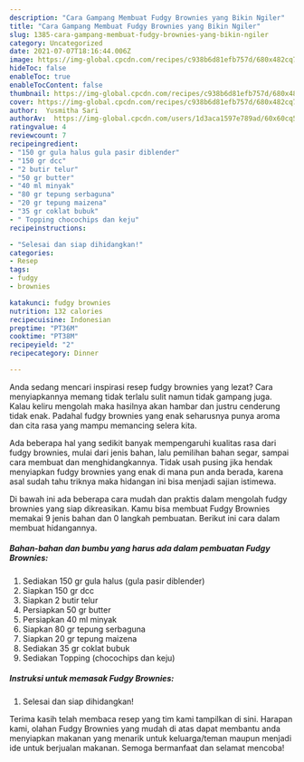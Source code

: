 ```yaml
---
description: "Cara Gampang Membuat Fudgy Brownies yang Bikin Ngiler"
title: "Cara Gampang Membuat Fudgy Brownies yang Bikin Ngiler"
slug: 1385-cara-gampang-membuat-fudgy-brownies-yang-bikin-ngiler
category: Uncategorized
date: 2021-07-07T18:16:44.006Z
image: https://img-global.cpcdn.com/recipes/c938b6d81efb757d/680x482cq70/fudgy-brownies-foto-resep-utama.jpg
hideToc: false
enableToc: true
enableTocContent: false
thumbnail: https://img-global.cpcdn.com/recipes/c938b6d81efb757d/680x482cq70/fudgy-brownies-foto-resep-utama.jpg
cover: https://img-global.cpcdn.com/recipes/c938b6d81efb757d/680x482cq70/fudgy-brownies-foto-resep-utama.jpg
author:  Yusmitha Sari
authorAv:  https://img-global.cpcdn.com/users/1d3aca1597e789ad/60x60cq50/avatar.jpg
ratingvalue: 4
reviewcount: 7
recipeingredient:
- "150 gr gula halus gula pasir diblender"
- "150 gr dcc"
- "2 butir telur"
- "50 gr butter"
- "40 ml minyak"
- "80 gr tepung serbaguna"
- "20 gr tepung maizena"
- "35 gr coklat bubuk"
- " Topping chocochips dan keju"
recipeinstructions:

- "Selesai dan siap dihidangkan!"
categories:
- Resep
tags:
- fudgy
- brownies

katakunci: fudgy brownies 
nutrition: 132 calories
recipecuisine: Indonesian
preptime: "PT36M"
cooktime: "PT38M"
recipeyield: "2"
recipecategory: Dinner

---
```



Anda sedang mencari inspirasi resep fudgy brownies yang lezat? Cara menyiapkannya memang tidak terlalu sulit namun tidak gampang juga. Kalau keliru mengolah maka hasilnya akan hambar dan justru cenderung tidak enak. Padahal fudgy brownies yang enak seharusnya punya aroma dan cita rasa yang mampu memancing selera kita.


Ada beberapa hal yang sedikit banyak mempengaruhi kualitas rasa dari fudgy brownies, mulai dari jenis bahan, lalu pemilihan bahan segar, sampai cara membuat dan menghidangkannya. Tidak usah pusing jika hendak menyiapkan fudgy brownies yang enak di mana pun anda berada, karena asal sudah tahu triknya maka hidangan ini bisa menjadi sajian istimewa.




Di bawah ini ada beberapa cara mudah dan praktis dalam mengolah fudgy brownies yang siap dikreasikan. Kamu bisa membuat Fudgy Brownies memakai 9 jenis bahan dan 0 langkah pembuatan. Berikut ini cara dalam membuat hidangannya.

<!--inarticleads1-->

##### Bahan-bahan dan bumbu yang harus ada dalam pembuatan Fudgy Brownies:

1. Sediakan 150 gr gula halus (gula pasir diblender)
1. Siapkan 150 gr dcc
1. Siapkan 2 butir telur
1. Persiapkan 50 gr butter
1. Persiapkan 40 ml minyak
1. Siapkan 80 gr tepung serbaguna
1. Siapkan 20 gr tepung maizena
1. Sediakan 35 gr coklat bubuk
1. Sediakan  Topping (chocochips dan keju)




<!--inarticleads2-->

##### Instruksi untuk memasak Fudgy Brownies:


1. Selesai dan siap dihidangkan!



Terima kasih telah membaca resep yang tim kami tampilkan di sini. Harapan kami, olahan Fudgy Brownies yang mudah di atas dapat membantu anda menyiapkan makanan yang menarik untuk keluarga/teman maupun menjadi ide untuk berjualan makanan. Semoga bermanfaat dan selamat mencoba!
